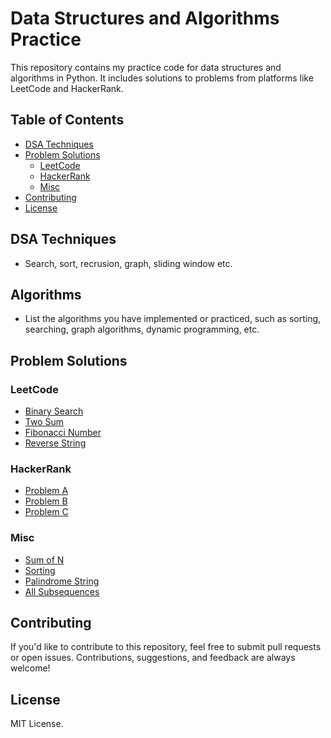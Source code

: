 # Data Structures and Algorithms Practice

This repository contains my practice code for data structures and algorithms in Python. It includes solutions to problems from platforms like LeetCode and HackerRank.

## Table of Contents

- [DSA Techniques](#dsa-techniques)
- [Problem Solutions](#problem-solutions)
  - [LeetCode](#leetcode)
  - [HackerRank](#hackerrank)
  - [Misc](#misc)
- [Contributing](#contributing)
- [License](#license)

## DSA Techniques

- Search, sort, recrusion, graph, sliding window etc.

## Algorithms

- List the algorithms you have implemented or practiced, such as sorting, searching, graph algorithms, dynamic programming, etc.

## Problem Solutions

### LeetCode

- [Binary Search](./from_coding_challenge_platforms/binary_search.py)
- [Two Sum](./from_coding_challenge_platforms/two_sum.py)
- [Fibonacci Number](./from_coding_challenge_platforms/fibonacci.py)
- [Reverse String](./from_coding_challenge_platforms/reverse_array.py)

### HackerRank

- [Problem A](./hackerrank/problemA.py)
- [Problem B](./hackerrank/problemB.py)
- [Problem C](./hackerrank/problemC.py)

### Misc

- [Sum of N](./from_coding_challenge_platforms/sum_of_n.py)
- [Sorting](./from_coding_challenge_platforms/sort.py)
- [Palindrome String](./from_coding_challenge_platforms/palindrome_string.py)
- [All Subsequences](./from_coding_challenge_platforms/all_subsequence.py)

## Contributing

If you'd like to contribute to this repository, feel free to submit pull requests or open issues. Contributions, suggestions, and feedback are always welcome!

## License

MIT License.
